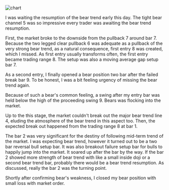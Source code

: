 ![chart](https://raw2.github.com/ryoqun/price-action-analysis/master/2014y02m14d/usdjpy-m15.png "")

I was waiting the resumption of the bear trend early this day.
 The tight bear channel 5 was so impressive every trader was awaiting the bear trend resumption.

First, the market broke to the downside from the pullback 7 around bar 7. Because the two legged clear pullback 6 was adequate as a pullback of the very strong bear trend, as a natural consequence, first entry 8 was created, which I missed. As first entry usually transforms often, the first entry became trading range 8. The setup was also a moving average gap setup bar 7.

As a second entry, I finally opened a bear position two bar after the failed break bar 9. To be honest, I was a bit feeling urgency of missing the bear trend again.

Because of such a bear's common feeling, a swing after my entry bar was held below the high of the proceeding swing 9. Bears was flocking into the market.

Up to the this stage, the market couldn't break out the major bear trend line 4, eluding the atmosphere of the bear trend in this aspect too. Then, the expected break out happened from the trading range 8 at bar 1.

The bar 2 was very significant for the destiny of following mid-term trend of the market. I was expecting bear trend, however it turned out to be a two bar reversal bull setup bar. It was also breakout failure setup bar for bulls to happily jump into the market. It soared up after the bar by the way. If the bar 2 showed more strength of bear trend with like a small inside doji or a second bear trend bar, probably there would be a bear trend resumption. As discussed, really the bar 2 was the turning point.

Shortly after confirming bear's weakness, I closed my bear position with small loss with market order.
